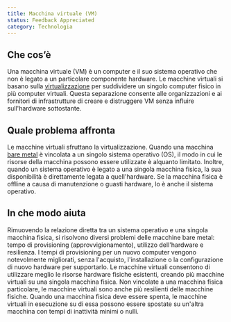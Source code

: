 ```yaml
---
title: Macchina virtuale (VM)
status: Feedback Appreciated 
category: Technologia
---
```


## Che cos’è
Una macchina virtuale (VM) è un computer e il suo sistema operativo che non è legato a un particolare componente hardware. Le macchine virtuali si basano sulla [virtualizzazione](/virtualization/) per suddividere un singolo computer fisico in più computer virtuali. Questa separazione consente alle organizzazioni e ai fornitori di infrastrutture di creare e distruggere VM senza influire sull'hardware sottostante.

## Quale problema affronta
Le macchine virtuali sfruttano la virtualizzazione. Quando una macchina [bare metal](/bare_metal_machine/) è vincolata a un singolo sistema operativo (OS), il modo in cui le risorse della macchina possono essere utilizzate è alquanto limitato. Inoltre, quando un sistema operativo è legato a una singola macchina fisica, la sua disponibilità è direttamente legata a quell'hardware. Se la macchina fisica è offline a causa di manutenzione o guasti hardware, lo è anche il sistema operativo.

## In che modo aiuta
Rimuovendo la relazione diretta tra un sistema operativo e una singola macchina fisica, si risolvono diversi problemi delle macchine bare metal: tempo di provisioning (approvvigionamento), utilizzo dell'hardware e resilienza.
I tempi di provisioning per un nuovo computer vengono notevolmente migliorati, senza l'acquisto, l'installazione o la configurazione di nuovo hardware per supportarlo. Le macchine virtuali consentono di utilizzare meglio le risorse hardware fisiche esistenti, creando più macchine virtuali su una singola macchina fisica. Non vincolate a una macchina fisica particolare, le macchine virtuali sono anche più resilienti delle macchine fisiche. Quando una macchina fisica deve essere spenta, le macchine virtuali in esecuzione su di essa possono essere spostate su un'altra macchina con tempi di inattività minimi o nulli.
